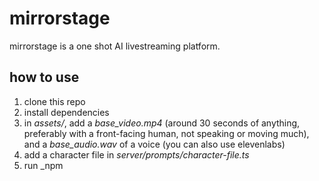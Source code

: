 # mirrorstage

mirrorstage is a one shot AI livestreaming platform.

## how to use

1. clone this repo
2. install dependencies
3. in _assets/_, add a _base_video.mp4_ (around 30 seconds of anything, preferably with a front-facing human, not speaking or moving much), and a _base_audio.wav_ of a voice (you can also use elevenlabs)
4. add a character file in _server/prompts/character-file.ts_
5. run \_npm

